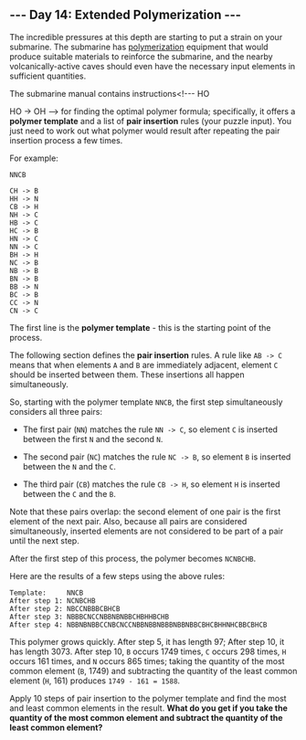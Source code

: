 ## --- Day 14: Extended Polymerization ---
The incredible pressures at this depth are starting to put a strain on your submarine. The submarine has [polymerization](https://en.wikipedia.org/wiki/Polymerization) equipment that would produce suitable materials to reinforce the submarine, and the nearby volcanically-active caves should even have the necessary input elements in sufficient quantities.
 
The submarine manual contains instructions<!--- HO

HO -> OH --> for finding the optimal polymer formula; specifically, it offers a **polymer template** and a list of **pair insertion** rules (your puzzle input). You just need to work out what polymer would result after repeating the pair insertion process a few times.
 
For example:
 

```
NNCB

CH -> B
HH -> N
CB -> H
NH -> C
HB -> C
HC -> B
HN -> C
NN -> C
BH -> H
NC -> B
NB -> B
BN -> B
BB -> N
BC -> B
CC -> N
CN -> C
```

 
The first line is the **polymer template** - this is the starting point of the process.
 
The following section defines the **pair insertion** rules. A rule like `AB -> C` means that when elements `A` and `B` are immediately adjacent, element `C` should be inserted between them. These insertions all happen simultaneously.
 
So, starting with the polymer template `NNCB`, the first step simultaneously considers all three pairs:
 
 
- The first pair (`NN`) matches the rule `NN -> C`, so element `C` is inserted between the first `N` and the second `N`.
 
- The second pair (`NC`) matches the rule `NC -> B`, so element `B` is inserted between the `N` and the `C`.
 
- The third pair (`CB`) matches the rule `CB -> H`, so element `H` is inserted between the `C` and the `B`.
 
 
Note that these pairs overlap: the second element of one pair is the first element of the next pair. Also, because all pairs are considered simultaneously, inserted elements are not considered to be part of a pair until the next step.
 
After the first step of this process, the polymer becomes `NCNBCHB`.
 
Here are the results of a few steps using the above rules:
 

```
Template:     NNCB
After step 1: NCNBCHB
After step 2: NBCCNBBBCBHCB
After step 3: NBBBCNCCNBBNBNBBCHBHHBCHB
After step 4: NBBNBNBBCCNBCNCCNBBNBBNBBBNBBNBBCBHCBHHNHCBBCBHCB
```

 
This polymer grows quickly. After step 5, it has length 97; After step 10, it has length 3073. After step 10, `B` occurs 1749 times, `C` occurs 298 times, `H` occurs 161 times, and `N` occurs 865 times; taking the quantity of the most common element (`B`, 1749) and subtracting the quantity of the least common element (`H`, 161) produces `1749 - 161 = 1588`.
 
Apply 10 steps of pair insertion to the polymer template and find the most and least common elements in the result. **What do you get if you take the quantity of the most common element and subtract the quantity of the least common element?**
 